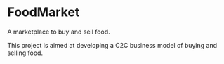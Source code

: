 # FoodMarket
A marketplace to buy and sell food.

This project is aimed at developing a C2C business model of buying and selling food.
